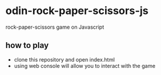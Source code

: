 # odin-rock-paper-scissors-js
rock-paper-scissors game on Javascript

## how to play
- clone this repository and open index.html 
- using web console will allow you to interact with the game